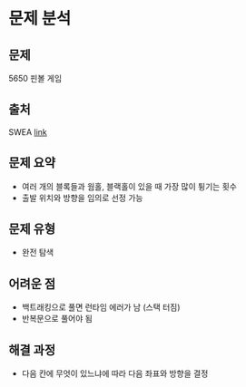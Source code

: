 # 문제 분석

## 문제

5650 핀볼 게임

## 출처

SWEA [link](https://swexpertacademy.com/main/code/problem/problemDetail.do?contestProbId=AWXRF8s6ezEDFAUo)

## 문제 요약

* 여러 개의 블록들과 웜홀, 블랙홀이 있을 때 가장 많이 튕기는 횟수
* 출발 위치와 방향을 임의로 선정 가능 

## 문제 유형

* 완전 탐색

## 어려운 점

* 백트래킹으로 풀면 런타임 에러가 남 (스택 터짐)
* 반복문으로 풀어야 됨

## 해결 과정

* 다음 칸에 무엇이 있느냐에 따라 다음 좌표와 방향을 결정
